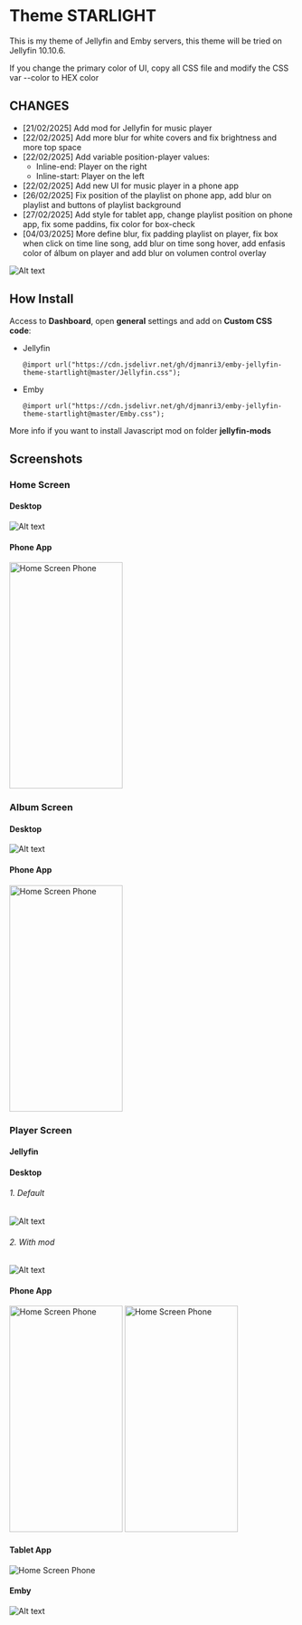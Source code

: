 # Theme **STARLIGHT**
This is my theme of Jellyfin and Emby servers, this theme will be tried on Jellyfin 10.10.6.

If you change the primary color of UI, copy all CSS file and modify the CSS var --color to HEX color

## CHANGES
- [21/02/2025] Add mod for Jellyfin for music player
- [22/02/2025] Add more blur for white covers and fix brightness and more top space
- [22/02/2025] Add variable position-player values:
  - Inline-end: Player on the right
  - Inline-start: Player on the left
 - [22/02/2025] Add new UI for music player in a phone app
 - [26/02/2025] Fix position of the playlist on phone app, add blur on playlist and buttons of playlist background
 - [27/02/2025] Add style for tablet app, change playlist position on phone app, fix some paddins, fix color for box-check
 - [04/03/2025] More define blur, fix padding playlist on player, fix box when click on time line song, add blur on time song hover, add enfasis color of álbum on player and add blur on volumen control overlay

![Alt text](images/Screenshot_of_mod.png "Home Screen")

## How Install
Access to **Dashboard**, open **general** settings and add on **Custom CSS code**:
- Jellyfin
  ```
  @import url("https://cdn.jsdelivr.net/gh/djmanri3/emby-jellyfin-theme-startlight@master/Jellyfin.css");
  ```
- Emby
  ```
  @import url("https://cdn.jsdelivr.net/gh/djmanri3/emby-jellyfin-theme-startlight@master/Emby.css");
  ```

More info if you want to install Javascript mod on folder **jellyfin-mods**

## Screenshots

### Home Screen
#### Desktop
![Alt text](images/1.png "Home Screen Desktop")
#### Phone App
<img src="images/1_phone.jpg" alt="Home Screen Phone" width="200" height="400">

### Album Screen
#### Desktop
![Alt text](images/2.png "Album Screen")
#### Phone App
<img src="images/2_phone.jpg" alt="Home Screen Phone" width="200" height="400">

### Player Screen
#### Jellyfin
#### Desktop
###### 1. Default
![Alt text](images/3.png "Player Screen Jellyfin Default")

###### 2. With mod
![Alt text](images/Screenshot_of_mod.png "Player Screen Jellyfin Mod")
#### Phone App
<img src="images/3_phone.jpg" alt="Home Screen Phone" width="200" height="400"> <img src="images/4_phone.jpg" alt="Home Screen Phone" width="200" height="400">

#### Tablet App
<img src="images/1_tablet.jpg" alt="Home Screen Phone">

#### Emby
![Alt text](images/4.png "Player Screen Jellyfin")
